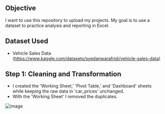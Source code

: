## Objective
I want to use this repository to upload my projects.
My goal is to use a dataset to practice analysis and reporting in Excel.  

## Dataset Used 
- Vehicle Sales Data (https://www.kaggle.com/datasets/syedanwarafridi/vehicle-sales-data)

## Step 1: Cleaning and Transformation
- I created the 'Working Sheet,' 'Pivot Table,' and 'Dashboard' sheets while keeping the raw data in 'car_prices' unchanged.
- With the 'Working Sheet' I removed the duplicates.

![image](https://github.com/user-attachments/assets/3de1da66-8889-49db-bdad-a7e79a8402b5)
